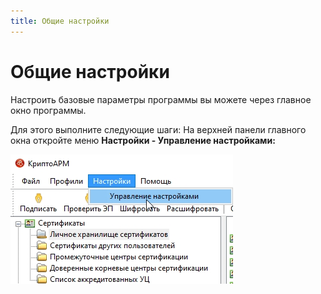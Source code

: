 ```yaml
---
title: Общие настройки
---
```

# Общие настройки
Настроить базовые параметры программы вы можете через главное окно программы.

Для этого выполните следующие шаги:
На верхней панели главного окна откройте меню **Настройки - Управление настройками:**

![Скриншот 1](./_images/интерфейспрог7.jpg)
